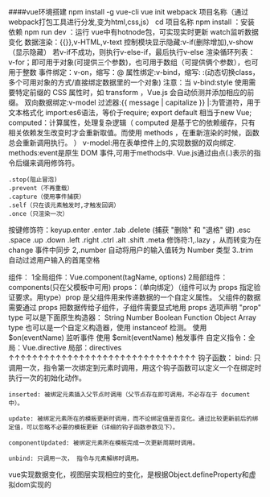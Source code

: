 ####vue环境搭建
npm install  -g vue-cli
vue init webpack 项目名称（通过webpack打包工具进行分发,变为html,css,js）
cd 项目名称
npm install ：安装依赖
npm run dev ：运行
vue中有hotnode包，可实现实时更新
watch监听数据变化
数据渲染：{{}},v-HTML,v-text
控制模块显示隐藏:v-if(删除增加),v-show（显示隐藏）
若v-if不成功，则执行v-else-if，最后执行v-else
渲染循环列表：v-for；即可用于对象(可提供三个参数)，也可用于数组（可提供俩个参数），也可用于整数
事件绑定：v-on，缩写：@
属性绑定:v-bind，缩写: :(动态切换class，多个可用对象的方式/直接绑定数据里的一个对象)
注意：当 v-bind:style 使用需要特定前缀的 CSS 属性时，如 transform ，Vue.js 会自动侦测并添加相应的前缀。
双向数据绑定:v-model
过滤器:{{ message | capitalize }} |:为管道符，用于文本格式化
import:es6语法，等价于require;
export default 相当于new Vue;
computed：计算属性，处理复杂逻辑（ computed 是基于它的依赖缓存，只有相关依赖发生改变时才会重新取值。而使用 methods ，在重新渲染的时候，函数总会重新调用执行。 ）
v-model:用在表单控件上的,实现数据的双向绑定.
methods:event是原生 DOM 事件,可用于methods中.
Vue.js通过由点(.)表示的指令后缀来调用修饰符。

    .stop(阻止冒泡)
    .prevent（不再重载）
    .capture（使用事件捕获）
    .self（只在该元素触发时,才触发回调）
    .once（只渲染一次）
按键修饰符：keyup.enter
    .enter
    .tab
    .delete (捕获 "删除" 和 "退格" 键)
    .esc
    .space
    .up
    .down
    .left
    .right
    .ctrl
    .alt
    .shift
    .meta
修饰符:1,.lazy ，从而转变为在 change 事件中同步
      2,.number 自动将用户的输入值转为 Number 类型
      3..trim 自动过滤用户输入的首尾空格

组件：
    1全局组件：Vue.component(tagName, options)
    2局部组件：components(只在父模板中可用)
props：（单向绑定）（组件可以为 props 指定验证要求。用type）prop 是父组件用来传递数据的一个自定义属性。
父组件的数据需要通过 props 把数据传给子组件，子组件需要显式地用 props 选项声明 "prop"
type 可以是下面原生构造器：
    String
    Number
    Boolean
    Function
    Object
    Array
type 也可以是一个自定义构造器，使用 instanceof 检测。
    使用 $on(eventName) 监听事件
    使用 $emit(eventName) 触发事件
自定义指令：全局：Vue.directive 局部：directives 
↑↑↑↑↑↑↑↑↑↑↑↑↑↑↑↑↑↑↑↑↑↑↑↑↑↑↑↑↑↑↑↑
钩子函数：
    bind: 只调用一次，指令第一次绑定到元素时调用，用这个钩子函数可以定义一个在绑定时执行一次的初始化动作。

    inserted: 被绑定元素插入父节点时调用（父节点存在即可调用，不必存在于 document 中）。

    update: 被绑定元素所在的模板更新时调用，而不论绑定值是否变化。通过比较更新前后的绑定值，可以忽略不必要的模板更新（详细的钩子函数参数见下）。

    componentUpdated: 被绑定元素所在模板完成一次更新周期时调用。

    unbind: 只调用一次， 指令与元素解绑时调用。
 vue实现数据变化，视图层实现相应的变化，是根据Object.defineProperty和虚拟dom实现的




